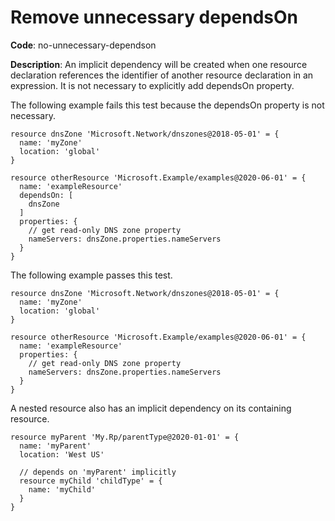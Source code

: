 # Remove unnecessary dependsOn

**Code**: no-unnecessary-dependson

**Description**: An implicit dependency will be created when one resource declaration references the identifier of another resource declaration in an expression. It is not necessary to explicitly add dependsOn property.

The following example fails this test because the dependsOn property is not necessary.

```bicep
resource dnsZone 'Microsoft.Network/dnszones@2018-05-01' = {
  name: 'myZone'
  location: 'global'
}

resource otherResource 'Microsoft.Example/examples@2020-06-01' = {
  name: 'exampleResource'
  dependsOn: [
    dnsZone
  ]
  properties: {
    // get read-only DNS zone property
    nameServers: dnsZone.properties.nameServers
  }
}
```

The following example passes this test.

```bicep
resource dnsZone 'Microsoft.Network/dnszones@2018-05-01' = {
  name: 'myZone'
  location: 'global'
}

resource otherResource 'Microsoft.Example/examples@2020-06-01' = {
  name: 'exampleResource'
  properties: {
    // get read-only DNS zone property
    nameServers: dnsZone.properties.nameServers
  }
}
```

A nested resource also has an implicit dependency on its containing resource.

```bicep
resource myParent 'My.Rp/parentType@2020-01-01' = {
  name: 'myParent'
  location: 'West US'

  // depends on 'myParent' implicitly
  resource myChild 'childType' = {
    name: 'myChild'
  }
}
```
